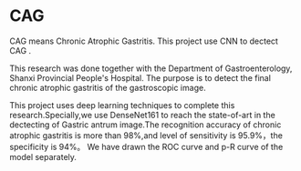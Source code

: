 # CAG
CAG means Chronic Atrophic Gastritis. This project use CNN to dectect CAG .

This research was done together with the Department of Gastroenterology, Shanxi Provincial People's Hospital.
The purpose is to detect the final chronic atrophic gastritis of the gastroscopic image.

This project uses deep learning techniques to complete this research.Specially,we use DenseNet161 to  reach the state-of-art in the dectecting of 
Gastric antrum image.The recognition accuracy of chronic atrophic gastritis is more than 98%,and level of sensitivity is 95.9%，the specificity
is 94%。
We have drawn the ROC curve and p-R curve of the model separately.
